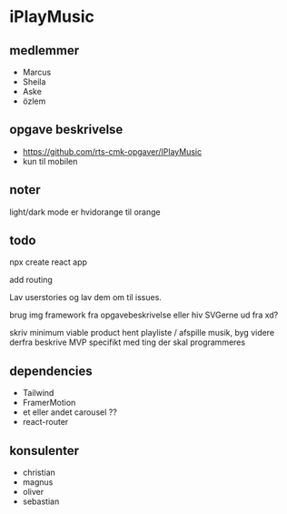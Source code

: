 # iPlayMusic

## medlemmer

- Marcus
- Sheila
- Aske
- özlem

## opgave beskrivelse

- https://github.com/rts-cmk-opgaver/IPlayMusic
- kun til mobilen

## noter

light/dark mode er hvidorange til orange

## todo

npx create react app

add routing

Lav userstories og lav dem om til issues.

brug img framework fra opgavebeskrivelse eller hiv SVGerne ud fra xd?

skriv minimum viable product
	hent playliste / afspille musik, byg videre derfra
	beskrive MVP specifikt med ting der skal programmeres

## dependencies

- Tailwind
- FramerMotion
- et eller andet carousel ??
- react-router

## konsulenter
- christian
- magnus
- oliver
- sebastian
